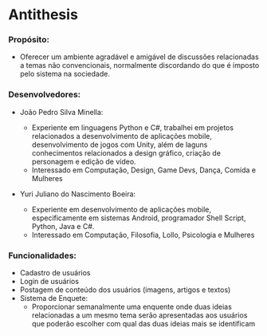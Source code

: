 # Antithesis

### Propósito: 

* Oferecer um ambiente agradável e amigável de discussões relacionadas a temas não convencionais, normalmente discordando do que é imposto pelo sistema na sociedade.

### Desenvolvedores:

* João Pedro Silva Minella:
    - Experiente em linguagens Python e C#, trabalhei em projetos relacionados a desenvolvimento de aplicações mobile, desenvolvimento de jogos com Unity, além de laguns conhecimentos relacionados a design gráfico, criação de personagem e edição de vídeo.
    - Interessado em Computação, Design, Game Devs, Dança, Comida e Mulheres

* Yuri Juliano do Nascimento Boeira:
    - Experiente em desenvolvimento de aplicações mobile, especificamente em sistemas Android, programador Shell Script, Python, Java e C#.
    - Interessado em Computação, Filosofia, Lollo, Psicologia e Mulheres

### Funcionalidades:
* Cadastro de usuários
* Login de usuários
* Postagem de conteúdo dos usuários (imagens, artigos e textos)
* Sistema de Enquete:
	* Proporcionar semanalmente uma enquente onde duas ideias relacionadas a um mesmo tema serão apresentadas aos usuários que poderão escolher com qual das duas ideias mais se identificam
